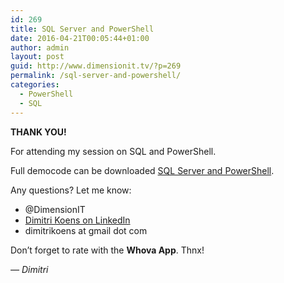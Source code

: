 ```yaml
---
id: 269
title: SQL Server and PowerShell
date: 2016-04-21T00:05:44+01:00
author: admin
layout: post
guid: http://www.dimensionit.tv/?p=269
permalink: /sql-server-and-powershell/
categories:
  - PowerShell
  - SQL
---
```

**THANK YOU!**

For attending my session on SQL and PowerShell.

Full democode can be downloaded [SQL Server and PowerShell](https://www.dropbox.com/s/yr4werzikcattul/psconfeu_SQL.ps1?dl=0).

Any questions? Let me know:

  * @DimensionIT
  * [Dimitri Koens on LinkedIn](http://nl.linkedin.com/in/dimitrikoens)
  * dimitrikoens at gmail dot com

Don&#8217;t forget to rate with the **Whova App**. Thnx!

_&#8212; Dimitri_

<!-- AddThis Advanced Settings generic via filter on the_content -->

<!-- AddThis Share Buttons generic via filter on the_content -->